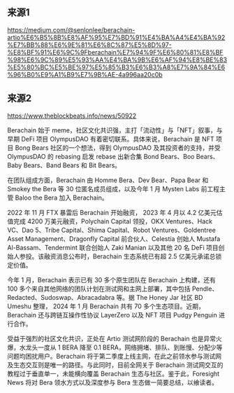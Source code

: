 ## 来源1
https://medium.com/@senlonlee/berachain-artio%E6%B5%8B%E8%AF%95%E7%BD%91%E4%BA%A4%E4%BA%92%E7%BB%88%E6%9E%81%E6%8C%87%E5%8D%97-%E8%BF%91%E6%9C%9Fberachain%E7%94%9F%E6%80%81%E8%BF%98%E6%9C%89%E5%93%AA%E4%BA%9B%E6%AF%94%E8%BE%83%E5%80%BC%E5%BE%97%E5%85%B3%E6%B3%A8%E7%9A%84%E6%96%B0%E9%A1%B9%E7%9B%AE-4a996aa20c0b

## 来源2
https://www.theblockbeats.info/news/50922

Berachain 始于 meme，社区文化共识强，主打「流动性」与「NFT」叙事，与早期 DeFi 项目 OlympusDAO 有着密切联系。具体来说，Berachain 是 NFT 项目 Bong Bears 社区的一个想法，得到 OlympusDAO 及其投资者的支持，并受 OlympusDAO 的 rebasing 启发 rebase 出新合集 Bond Bears、Boo Bears、Baby Bears、Band Bears 和 Bit Bears。

在团队组成方面，Berachain 由 Homme Bera、Dev Bear、Papa Bear 和 Smokey the Bera 等 30 位匿名成员组成，以及今年 1 月 Mysten Labs 前工程主管 Baloo the Bera 加入 Berachain。

2022 年 11 月 FTX 暴雷后 Berachain 开始融资， 2023 年 4 月以 4.2 亿美元估值完成 4200 万美元融资，Polychain Capital 领投，OKX Ventures、Hack VC、Dao 5、Tribe Capital、Shima Capital、Robot Ventures、Goldentree Asset Management、Dragonfly Capital 前合伙人、Celestia 创始人 Mustafa Al-Bassam、Tendermint 联合创始人 Zaki Manian 以及其他 20 名 DeFi 项目创始人参投。该融资消息公布时，Berachain 生态系统已有超 2.5 亿美元承诺总锁定价值。

今年 1 月，Berachain 表示已有 30 多个原生团队在 Berachain 上构建，还有 100 多个来自其他网络的团队计划在测试网和主网上部署，其中包括 Pendle、Redacted、Sudoswap、Abracadabra 等。据 The Honey Jar 社区 BD Umeshu 整理， 2024 年 1 月 Berachain 共有 70 多个生态项目。近期，Berachain 还与跨链互操作性协议 LayerZero 以及 NFT 项目 Pudgy Penguin 进行合作。

受益于强烈的社区文化共识，正处在 Artio 测试网阶段的 Berachain 也是异常火爆，水龙头一度从 1 BERA 降至 0.1 BERA，网络拥堵、排队、到账慢、分配少等问题均困扰用户。Berachain 将于第二季度上线主网，在此之前领水参与测试网及生态交互则是唯一的路径。与此同时，目前全网关于 Berachain 测试网交互的教程过于垂直单一，未能横向覆盖 Berachain 生态与社区。鉴于此，Foresight News 将对 Bera 领水方式以及深度参与 Bera 生态做一简要总结，以飨读者。
